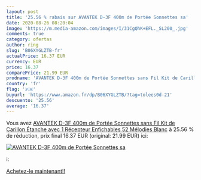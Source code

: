 ```yaml
---
layout: post
title: '25.56 % rabais sur AVANTEK D-3F 400m de Portée Sonnettes sa'
date: 2020-08-26 08:20:04
image: 'https://m.media-amazon.com/images/I/31CgQhK+EFL._SL200_.jpg'
comments: true
category: ofertas
author: ring
slug: 'B06XYGLZTB-fr'
actualPrice: 16.37 EUR
currency: EUR
price: 16.37
comparePrice: 21.99 EUR
prodname: 'AVANTEK D-3F 400m de Portée Sonnettes sans Fil Kit de Carillon Étanche avec 1 Récepteur Enfichables  52 Mélodies  Blanc'
country: 'fr'
flag: '🇫🇷'
buyurl: 'https://www.amazon.fr/dp/B06XYGLZTB/?tag=tolees0d-21'
descuento: '25.56'
average: '16.37'
---
```


Vous avez [AVANTEK D-3F 400m de Portée Sonnettes sans Fil Kit de Carillon Étanche avec 1 Récepteur Enfichables  52 Mélodies  Blanc](https://www.amazon.fr/dp/B06XYGLZTB/?tag=tolees0d-21)  à  25.56 % de réduction, prix final  16.37 EUR (original: 21.99 EUR) ici:

[![AVANTEK D-3F 400m de Portée Sonnettes sa](https://m.media-amazon.com/images/I/31CgQhK+EFL._SL200_.jpg)](https://www.amazon.fr/dp/B06XYGLZTB/?tag=tolees0d-21)

ℹ️:


[Achetez-le maintenant!!](https://www.amazon.fr/dp/B06XYGLZTB/?tag=tolees0d-21)
